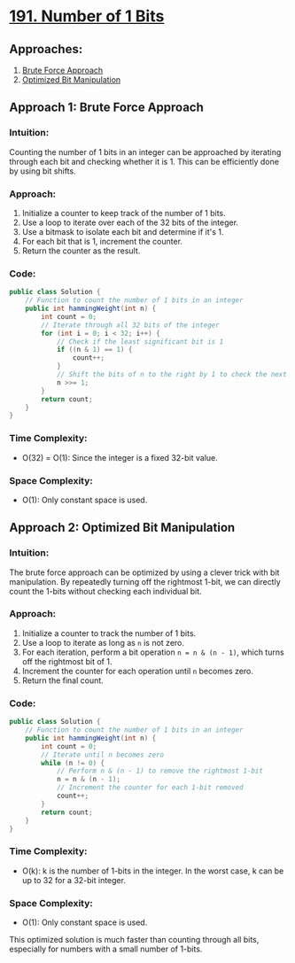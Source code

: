 # [191. Number of 1 Bits](https://leetcode.com/problems/number-of-1-bits/)

## Approaches:
1. [Brute Force Approach](#approach-1)
2. [Optimized Bit Manipulation](#approach-2)

## Approach 1: Brute Force Approach

### Intuition:
Counting the number of 1 bits in an integer can be approached by iterating through each bit and checking whether it is 1. This can be efficiently done by using bit shifts.

### Approach:
1. Initialize a counter to keep track of the number of 1 bits.
2. Use a loop to iterate over each of the 32 bits of the integer.
3. Use a bitmask to isolate each bit and determine if it's 1.
4. For each bit that is 1, increment the counter.
5. Return the counter as the result.

### Code:
```java
public class Solution {
    // Function to count the number of 1 bits in an integer
    public int hammingWeight(int n) {
        int count = 0;
        // Iterate through all 32 bits of the integer
        for (int i = 0; i < 32; i++) {
            // Check if the least significant bit is 1
            if ((n & 1) == 1) {
                count++;
            }
            // Shift the bits of n to the right by 1 to check the next bit
            n >>= 1;
        }
        return count;
    }
}
```

### Time Complexity:
- O(32) = O(1): Since the integer is a fixed 32-bit value.
  
### Space Complexity:
- O(1): Only constant space is used.


## Approach 2: Optimized Bit Manipulation

### Intuition:
The brute force approach can be optimized by using a clever trick with bit manipulation. By repeatedly turning off the rightmost 1-bit, we can directly count the 1-bits without checking each individual bit.

### Approach:
1. Initialize a counter to track the number of 1 bits.
2. Use a loop to iterate as long as `n` is not zero.
3. For each iteration, perform a bit operation `n = n & (n - 1)`, which turns off the rightmost bit of 1.
4. Increment the counter for each operation until `n` becomes zero.
5. Return the final count.

### Code:
```java
public class Solution {
    // Function to count the number of 1 bits in an integer
    public int hammingWeight(int n) {
        int count = 0;
        // Iterate until n becomes zero
        while (n != 0) {
            // Perform n & (n - 1) to remove the rightmost 1-bit
            n = n & (n - 1);
            // Increment the counter for each 1-bit removed
            count++;
        }
        return count;
    }
}
```

### Time Complexity:
- O(k): k is the number of 1-bits in the integer. In the worst case, k can be up to 32 for a 32-bit integer.

### Space Complexity:
- O(1): Only constant space is used. 

This optimized solution is much faster than counting through all bits, especially for numbers with a small number of 1-bits.


